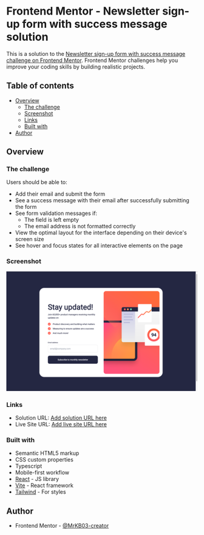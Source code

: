 # Frontend Mentor - Newsletter sign-up form with success message solution

This is a solution to the [Newsletter sign-up form with success message challenge on Frontend Mentor](https://www.frontendmentor.io/challenges/newsletter-signup-form-with-success-message-3FC1AZbNrv). Frontend Mentor challenges help you improve your coding skills by building realistic projects. 

## Table of contents

- [Overview](#overview)
  - [The challenge](#the-challenge)
  - [Screenshot](#screenshot)
  - [Links](#links)
  - [Built with](#built-with)
- [Author](#author)

## Overview

### The challenge

Users should be able to:

- Add their email and submit the form
- See a success message with their email after successfully submitting the form
- See form validation messages if:
  - The field is left empty
  - The email address is not formatted correctly
- View the optimal layout for the interface depending on their device's screen size
- See hover and focus states for all interactive elements on the page

### Screenshot
  ![screenshot](./src/assets/images/Screenshot_Newsletter.png)
### Links

- Solution URL: [Add solution URL here](https://github.com/MrKB03-creator/newsletter_sign_up.git)
- Live Site URL: [Add live site URL here](https://your-live-site-url.com)

### Built with

- Semantic HTML5 markup
- CSS custom properties
- Typescript
- Mobile-first workflow
- [React](https://reactjs.org/) - JS library
- [Vite](https://vitejs.dev/) - React framework
- [Tailwind](https://tailwindcss.com/) - For styles

## Author

- Frontend Mentor - [@MrKB03-creator](https://www.frontendmentor.io/profile/MrKB03-creator)